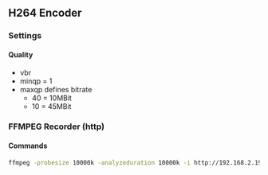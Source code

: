 ## H264 Encoder
### Settings
#### Quality
- vbr 
- minqp = 1
- maxqp defines bitrate
  - 40 = 10MBit
  - 10 = 45MBit

### FFMPEG Recorder (http)
#### Commands
```bash
ffmpeg -probesize 10000k -analyzeduration 10000k -i http://192.168.2.19:8000/main2 -vcodec copy main2.mp4
```
